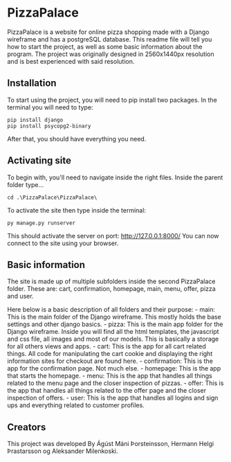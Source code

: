 # PizzaPalace

PizzaPalace is a website for online pizza shopping made with a Django wireframe and has a postgreSQL database.
This readme file will tell you how to start the project, as well as some basic information about the program.
The project was originally designed in 2560x1440px resolution and is best experienced with said resolution.

## Installation

To start using the project, you will need to pip install two packages.
In the terminal you will need to type:
    
    pip install django
    pip install psycopg2-binary

After that, you should have everything you need.

## Activating site

To begin with, you'll need to navigate inside the right files.
Inside the parent folder type...

    cd .\PizzaPalace\PizzaPalace\

To activate the site then type inside the terminal:

    py manage.py runserver

This should activate the server on port: http://127.0.0.1:8000/
You can now connect to the site using your browser.

## Basic information

The site is made up of multiple subfolders inside the second PizzaPalace folder.
These are: cart, confirmation, homepage, main, menu, offer, pizza and user.

Here below is a basic description of all folders and their purpose:
    - main: This is the main folder of the Django wireframe. This mostly holds the base settings and other django basics.
    - pizza: This is the main app folder for the Django wireframe. Inside you will find all the html templates, the javascript and css file, all images and most of our models. This is basically a storage for all others views and apps.
    - cart: This is the app for all cart related things. All code for manipulating the cart cookie and displaying the right information sites for checkout are found here.
    - confirmation: This is the app for the confirmation page. Not much else.
    - homepage: This is the app that starts the homepage.
    - menu: This is the app that handles all things related to the menu page and the closer inspection of pizzas.
    - offer: This is the app that handles all things related to the offer page and the closer inspection of offers.
    - user: This is the app that handles all logins and sign ups and everything related to customer profiles.

## Creators

This project was developed By Ágúst Máni Þorsteinsson, Hermann Helgi Þrastarsson og Aleksander Milenkoski.